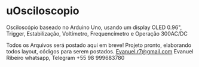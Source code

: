 # uOsciloscopio
Osciloscópio baseado no Arduino Uno, usando um display OLED 0.96", Trigger, Estabilização, Voltímetro, Frequencímetro e Operação 300AC/DC

Todos os Arquivos será postado aqui em breve!
Projeto pronto, elaborando todos layout, códigos para serem postados.
Evanuel.r7@gmail.com
Evanuel Ribeiro
whatsapp, Telegram +55 98 999683780
